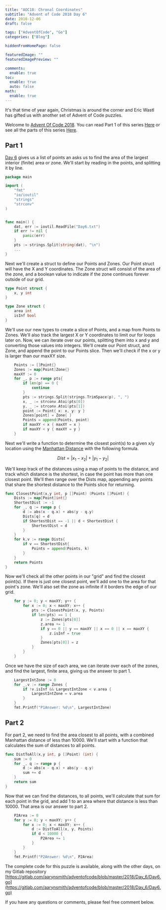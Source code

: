 ```yaml
---
title: "AOC18: Chronal Coordinates"
subtitle: "Advent of Code 2018 Day 6"
date: 2018-12-06
draft: false

tags: ["AdventOfCode", "Go"]
categories: ["Blog"]

hiddenFromHomePage: false

featuredImage: ""
featuredImagePreview: ""

comments:
  enable: true
toc:
  enable: true
  auto: false
math:
  enable: true
---
```


It's that time of year again, Christmas is around the corner and Eric Wastl has gifted us with another set of Advent of Code puzzles.
<!--more-->
Welcome to [Advent Of Code 2018](https://adventofcode.com/2018/). You can read Part 1 of this series [Here](/blog/advent-of-code-2018-day-1/) or see all the parts of this series [Here](/tags/adventofcode/).

## Part 1

[Day 6](https://adventofcode.com/2018/day/6) gives us a list of points an asks us to find the area of the largest interior (finite) area or zone. We'll start by reading in the points, and splitting it by line.

```go
package main

import (
    "fmt"
    "io/ioutil"
    "strings"
    "strconv"
)


func main() {
    dat, err := ioutil.ReadFile("Day6.txt")
    if err != nil {
        panic(err)
    }
    pts := strings.Split(string(dat), "\n")
    ...
}
```

Next we'll create a struct to define our Points and Zones. Our Point struct will have the X and Y coordinates. The Zone struct will consist of the area of the zone, and a boolean value to indicate if the zone continues forever outside of our grid.

```go
type Point struct {
    x, y int
}

type Zone struct {
    area int
    isInf bool
}
```

We'll use our new types to create a slice of Points, and a map from Points to Zones. We'll also track the largest X or Y coordinates to limit our for loops later on. Now, we can iterate over our points, splitting them into x and y and converting those values into integers. We'll create our Point struct, and Zone, and append the point to our Points slice. Then we'll check if the x or y is larger than our maxXY size.

```go
    Points := []Point{}
    Zones := map[Point]Zone{}
    maxXY := 0
    for _, p := range pts{
        if len(p) == 0 {
            continue
        }
        pts := strings.Split(strings.TrimSpace(p), ", ")
        x, _ := strconv.Atoi(pts[0])
        y, _ := strconv.Atoi(pts[1])
        point := Point{ x: x, y: y }
        Zones[point] = Zone{ }
        Points = append(Points, point)
        if maxXY < x { maxXY = x }
        if maxXY < y { maxXY = y }
    }
```

Next we'll write a function to determine the closest point(s) to a given x/y location using the [Manhattan Distance](https://en.wikipedia.org/wiki/Taxicab_geometry) with the following formula.

$$ Dist = | x_1 - x_2 | + | y_1 - y_2| $$

We'll keep track of the distances using a map of points to the distance, and track which distance is the shortest, in case the point has more than one closest point. We'll then range over the Dists map, appending any points that share the shortest distance to the Points slice for returning.

```go
func ClosestPoint(x,y int, p []Point) (Points []Point) {
    Dists := map[Point]int{}
    ShortestDist := -1
    for _, q := range p {
        d := abs(x - q.x) + abs(y - q.y)
        Dists[q] = d
        if ShortestDist == -1 || d < ShortestDist {
            ShortestDist = d
        }
    }
    for k,v := range Dists{
        if v == ShortestDist{
            Points = append(Points, k)
        }
    }
    return Points
}
```

Now we'll check all the other points in our "grid" and find the closest point(s). If there is just one closest point, we'll add one to the area for that point's zone. We'll also set the zone as infinite if it borders the edge of our grid.

```go
    for y := 0; y < maxXY; y++ {
        for x := 0; x < maxXY; x++ {
            pts := ClosestPoint(x, y, Points)
            if len(pts) == 1 {
                z := Zones[pts[0]]
                z.area += 1
                if y == 0 || y == maxXY || x == 0 || x == maxXY {
                    z.isInf = true
                }
                Zones[pts[0]] = z
            }
        }
    }
```

Once we have the size of each area, we can iterate over each of the zones, and find the largest, finite area, giving us the answer to part 1.

```go
    LargestIntZone := 0
    for _,v := range Zones {
        if !v.isInf && LargestIntZone < v.area {
            LargestIntZone = v.area
        }
    }
    fmt.Printf("P1Answer: %d\n", LargestIntZone)
```

## Part 2

For part 2, we need to find the area closest to all points, with a combined Manhattan distance of less than 10000. We'll start with a function that calculates the sum of distances to all points.

```go
func DistToAll(x,y int, p []Point) (int) {
    sum := 0
    for _, q := range p {
        d := abs(x - q.x) + abs(y - q.y)
        sum += d
    }
    return sum
}
```

Now that we can find the distances, to all points, we'll calculate that sum for each point in the grid, and add 1 to an area where that distance is less than 10000. That area is our answer to part 2.

```go
    P2Area := 0
    for y := 0; y < maxXY; y++ {
        for x := 0; x < maxXY; x++ {
            d := DistToAll(x, y, Points)
            if d < 10000 {
                P2Area += 1
            }
        }
    }
    fmt.Printf("P2Answer: %d\n", P2Area)
```

The complete code for this puzzle is available, along with the other days, on my Gitlab repository [https://gitlab.com/aarynsmith/adventofcode/blob/master/2018/Day_6/Day6.go](https://gitlab.com/aarynsmith/adventofcode/blob/master/2018/Day_6/Day6.go)

If you have any questions or comments, please feel free comment below.

